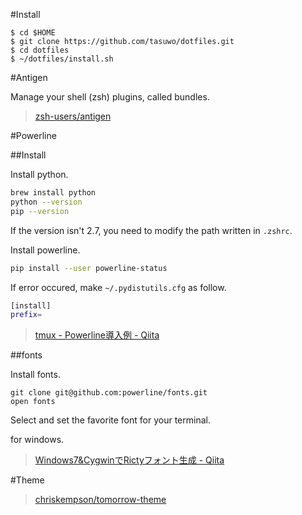 #Install

```
$ cd $HOME
$ git clone https://github.com/tasuwo/dotfiles.git
$ cd dotfiles
$ ~/dotfiles/install.sh
```

#Antigen

Manage your shell (zsh) plugins, called bundles.

>[zsh-users/antigen](https://github.com/zsh-users/antigen)

#Powerline

##Install

Install python.

```bash
brew install python
python --version
pip --version
```

If the version isn't 2.7, you need to modify the path written in `.zshrc`.

Install powerline.

```bash
pip install --user powerline-status
```

If error occured, make `~/.pydistutils.cfg` as follow.

```bash
[install]
prefix=
```

>[tmux - Powerline導入例 - Qiita](http://qiita.com/tkhr/items/8cc17c02dea1803be9c6)

##fonts

Install fonts.

```
git clone git@github.com:powerline/fonts.git
open fonts
```

Select and set the favorite font for your terminal.

for windows.

>[Windows7&CygwinでRictyフォント生成 - Qiita](http://qiita.com/ll_kuma_ll/items/97b4fa5af8cde9d74d03)

#Theme

>[chriskempson/tomorrow-theme](https://github.com/chriskempson/tomorrow-theme)

